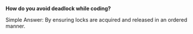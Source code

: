 **How do you avoid deadlock while coding?**

Simple Answer: By ensuring locks are acquired and released in an ordered manner.
